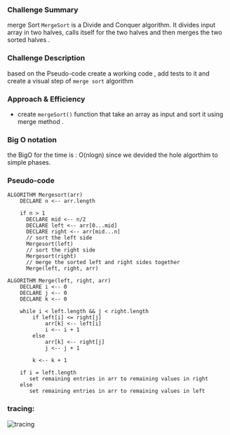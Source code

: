 ### Challenge Summary
merge Sort ``MergeSort`` is a Divide and Conquer algorithm. It divides input array in two halves, calls itself for the two halves and then merges the two sorted halves .

### Challenge Description
based on the Pseudo-code create a working code , add tests to it and create a visual step of ``merge sort`` algorithm  


### Approach & Efficiency
- create ``mergeSort()`` function that take an array as input and sort it using merge method .

### Big O notation
the BigO for the time is : O(nlogn) since we devided the hole algorthim to simple phases.

### Pseudo-code

````
ALGORITHM Mergesort(arr)
    DECLARE n <-- arr.length
           
    if n > 1
      DECLARE mid <-- n/2
      DECLARE left <-- arr[0...mid]
      DECLARE right <-- arr[mid...n]
      // sort the left side
      Mergesort(left)
      // sort the right side
      Mergesort(right)
      // merge the sorted left and right sides together
      Merge(left, right, arr)

ALGORITHM Merge(left, right, arr)
    DECLARE i <-- 0
    DECLARE j <-- 0
    DECLARE k <-- 0

    while i < left.length && j < right.length
        if left[i] <= right[j]
            arr[k] <-- left[i]
            i <-- i + 1
        else
            arr[k] <-- right[j]
            j <-- j + 1
            
        k <-- k + 1

    if i = left.length
       set remaining entries in arr to remaining values in right
    else
       set remaining entries in arr to remaining values in left
  ````

### tracing:
![tracing](https://i.ibb.co/hKNWRYX/api-uml.png)